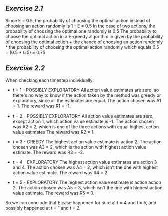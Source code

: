 ## *Exercise 2.1*
Since E = 0.5, the probability of choosing the optimal action instead of choosing an action randomly is 1 - E = 0.5
In the case of two actions, the probability of choosing the optimal one randomly is 0.5
The probability to choose the optimal action in a E-greedy algorithm in given by the probability of choosing
the optimal action + the chance of choosing an action randomly * the probability of choosing the optimal action randomly
which equals 0.5 + (0.5 * 0.5) = 0.75

## *Exercise 2.2*
When checking each timestep individually:
* t = 1 - POSSIBLY EXPLORATORY
All action value estimates are zero, so there's no way to know if the action taken by the method was greedy or exploratory, since
all the estimates are equal.
The action chosen was A1 = 1.
The reward was R1 = -1.

* t = 2 - POSSIBLY EXPLORATORY
All action value estimates are zero, except action 1, which action value estimate is -1.
The action chosen was A2 = 2, which is one of the three actions with equal highest action value estimates
The reward was R2 = 1.

* t = 3 - GREEDY
The highest action value estimate is action 2.
The action chosen was A3 = 2, which is the action with highest action value estimate.
The reward was R3 = -2.

* t = 4 - EXPLORATORY
The highest action value estimates are action 3 and 4.
The action chosen was A4 = 2, which isn't the one with highest action value estimate.
The reward was R4 = 2.

* t = 5 - EXPLORATORY
The highest action value estimate is action action 2.
The action chosen was A5 = 3, which isn't the one with highest action value estimate.
The reward was R5 = 0.

So we can conclude that E case happened for sure at t = 4 and t = 5, and possibly happened at t = 1 and t = 2.